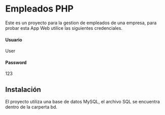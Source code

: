 # Empleados PHP

Este es un proyecto para la gestion de empleados de una empresa, para probar esta App Web
utilice las siguientes credenciales.




#### Usuario

User

#### Password

123


## Instalación

El proyecto utiliza una base de datos MySQL, el archivo SQL se encuentra dentro de la carperta bd.
